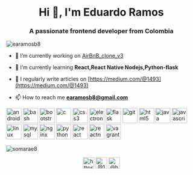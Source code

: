 <h1 align="center">Hi 👋, I'm Eduardo Ramos</h1>
<h3 align="center">A passionate frontend developer from Colombia</h3>

<p align="left"> <img src="https://komarev.com/ghpvc/?username=earamosb8" alt="earamosb8" /> </p>

- 🔭 I’m currently working on [AirBnB_clone_v3](https://github.com/earamosb8/AirBnB_clone_v3)

- 🌱 I’m currently learning **React,React Native Nodejs,Python-flask**

- 📝 I regularly write articles on [https://medium.com/@1493](https://medium.com/@1493)

- 📫 How to reach me **earamosb8@gmail.com**

<p align="left"><img src="https://devicons.github.io/devicon/devicon.git/icons/android/android-original-wordmark.svg" alt="android" width="40" height="40"/> <img src="https://www.vectorlogo.zone/logos/gnu_bash/gnu_bash-icon.svg" alt="bash" width="40" height="40"/> <img src="https://devicons.github.io/devicon/devicon.git/icons/bootstrap/bootstrap-plain.svg" alt="bootstrap" width="40" height="40"/> <img src="https://devicons.github.io/devicon/devicon.git/icons/c/c-original.svg" alt="c" width="40" height="40"/> <img src="https://devicons.github.io/devicon/devicon.git/icons/css3/css3-original-wordmark.svg" alt="css3" width="40" height="40"/> <img src="https://devicons.github.io/devicon/devicon.git/icons/electron/electron-original.svg" alt="electron" width="40" height="40"/> <img src="https://www.vectorlogo.zone/logos/pocoo_flask/pocoo_flask-icon.svg" alt="flask" width="40" height="40"/> <img src="https://www.vectorlogo.zone/logos/git-scm/git-scm-icon.svg" alt="git" width="40" height="40"/> <img src="https://devicons.github.io/devicon/devicon.git/icons/html5/html5-original-wordmark.svg" alt="html5" width="40" height="40"/> <img src="https://devicons.github.io/devicon/devicon.git/icons/java/java-original-wordmark.svg" alt="java" width="40" height="40"/> <img src="https://devicons.github.io/devicon/devicon.git/icons/javascript/javascript-original.svg" alt="javascript" width="40" height="40"/> <img src="https://devicons.github.io/devicon/devicon.git/icons/linux/linux-original.svg" alt="linux" width="40" height="40"/> <img src="https://devicons.github.io/devicon/devicon.git/icons/mysql/mysql-original-wordmark.svg" alt="mysql" width="40" height="40"/> <img src="https://devicons.github.io/devicon/devicon.git/icons/nginx/nginx-original.svg" alt="nginx" width="40" height="40"/> <img src="https://devicons.github.io/devicon/devicon.git/icons/python/python-original.svg" alt="python" width="40" height="40"/> <img src="https://devicons.github.io/devicon/devicon.git/icons/react/react-original-wordmark.svg" alt="react" width="40" height="40"/> <img src="https://reactnative.dev/img/header_logo.svg" alt="reactnative" width="40" height="40"/> <img src="https://www.vectorlogo.zone/logos/vagrantup/vagrantup-icon.svg" alt="vagrant" width="40" height="40"/></p>

<p><img align="center" src="https://github-readme-stats.vercel.app/api/top-langs/?username=somarae8&layout=compact&hide=html" alt="somarae8" /></p>

<p align="center">
<a href="https://linkedin.com/in/https://www.linkedin.com/in/earamosb8/" target="blank"><img align="center" src="https://cdn.jsdelivr.net/npm/simple-icons@3.0.1/icons/linkedin.svg" alt="https://www.linkedin.com/in/somarae8/" height="30" width="30" /></a>
<a href="https://medium.com/@1493" target="blank"><img align="center" src="https://cdn.jsdelivr.net/npm/simple-icons@3.0.1/icons/medium.svg" alt="@1493" height="30" width="30" /></a>
<a href="https://www.hackerrank.com/@h1493" target="blank"><img align="center" src="https://cdn.jsdelivr.net/npm/simple-icons@3.0.1/icons/hackerrank.svg" alt="@h1493" height="30" width="30" /></a>
</p>
